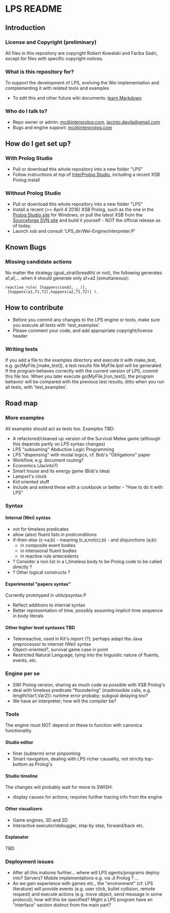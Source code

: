 # LPS README #
## Introduction ##
### License and Copyright (preliminary) ###
All files in this repository are copyright Robert Kowalski and Fariba Sadri, except for files with specific copyright notices.
### What is this repository for? ###
To support the development of LPS, evolving the Wei implementation and complementing it with related tools and examples

* To edit this and other future wiki documents: [learn Markdown](https://bitbucket.org/tutorials/markdowndemo)

### Who do I talk to? ###
* Repo owner or admin: mc@interprolog.com, jacinto.davila@gmail.com
* Bugs and engine support: mc@interprolog.com

## How do I get set up? ##
### With Prolog Studio ###
* Pull or download this whole repository into a new folder "LPS"
* Follow instructions at top of [InterProlog Studio](http://interprolog.com/wiki/index.php?title=Studio_Download_and_installation), including a recent XSB Prolog install

### Without Prolog Studio ###
* Pull or download this whole repository into a new folder "LPS"
* Install a recent (>= April 4 2016) XSB Prolog, such as the one in the [Prolog Studio site](http://interprolog.com/wiki/index.php?title=Studio_Download_and_installation#Installing_XSB_Prolog) for Windows; or pull the latest XSB from the [Sourceforge SVN site](https://sourceforge.net/p/xsb/src/HEAD/tree/trunk/XSB/) and build it yourself - NOT the official release as of today.
* Launch xsb and consult 'LPS_dir/Wei-Engine/interpreter.P'

## Known Bugs
### Missing candidate actions
No matter the strategy (goal_strat(breadth) or not), the following generates a1,a1,... when it should generate only a1+a2 (simultaneous):

	reactive_rule( [happens(cond3,_,_)],
	 [happens(a1,T1,T2),happens(a2,T1,T2)] ).

## How to contribute ##
* Before you commit any changes to the LPS engine or tools, make sure you execute all tests with 'test_examples'.
* Please comment your code, and add appropriate copyright/license header

### Writing tests ###
If you add a file to the examples directory and execute it with make_test, e.g. go(MyFile,[make_test]), a test results file MyFile.lpst will be generated. If the program behaves correctly with the current version of LPS, commit this file too. When you later execute go(MyFile,[run_test]), the program behavior will be compared with the previous test results; ditto when you run all tests, with 'test_examples'.

## Road map ##
### More examples ###
All examples should act as tests too. 
Examples TBD:

* A refactored/cleaned up version of the Survival Melee game (although this depends partly on LPS syntax changes)
* LPS "subsuming" Abductive Logic Programming
* LPS "dispensing" with modal logics, cf. Bob's "Obligations" paper
* Workflow, e.g. document routing?
* Economics (Jacinto?)
* Smart house and its energy game (Bob's idea)
* Lamport's clock
* Kid oriented stuff
* Include and extend these with a cookbook or better - "How to do it with LPS"

### Syntax ###
#### Internal (Wei) syntax ####
* not for timeless predicates
* allow (also) fluent lists in postconditions
* if-then-else (c->a;b) - meaning (c,a;not(c),b) - and disjunctions (a;b):
	* in composite event bodies
	* in intensional fluent bodies
	* in reactive rule antecedents
* ? Consider a non list in a l_timeless body to be Prolog code to be called directly ?
* ? Other logical constructs ?

#### Experimental "papers syntax" ####
Currently prototyped in utils/psyntax.P

* Reflect additions to internal syntax
* Better representation of time, possibly assuming implicit time sequence in body literals

#### Other higher level syntaxes TBD ####
* Teleoreactive, used in Kit's report (?); perhaps adapt the Java preprocessor to internet (Wei) syntax
* Object-oriented?, survival game case in point
* Restricted Natural Language, tying into the linguistic nature of fluents, events, etc.

### Engine per se ###
* SWI Prolog version, sharing as much code as possible with XSB Prolog's
* deal with timeless predicate "floundering" (inadmissible calls, e.g. length(Var1,Var2)): runtime error probaby; subgoal delaying too?
* We have an interpreter; how will the compiler be?

### Tools ###
The engine must NOT depend on these to function with canonica functionality.

#### Studio editor ####
* finer (subterm) error pinpointing
* Smart navigation, dealing with LPS richer causality, not strictly top-bottom as Prolog's

#### Studio timeline ####
The changes will probably wait for move to SWISH:

* display causes for actions; requires further tracing info from the engine

#### Other visualizers ####
* Game engines, 3D and 2D
* Interactive executor/debugger, step by step, forward/back etc.

#### Explanator ####
TBD

### Deployment issues ###
* After all this matures further... where will LPS agents/programs deploy into? Servers? Mobile implementations e.g. via JI Prolog ? ...
* As we gain experience with games etc., the "environment" (cf. LPS literature) will provide events (e.g. user click, bullet collision, remote request) and execute actions (e.g. move object, send message in some protocol); how will this be specified? Might a LPS program have an "interface" section distinct from the main part?
